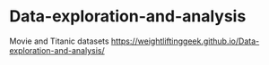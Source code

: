 # Data-exploration-and-analysis
Movie and Titanic datasets
https://weightliftinggeek.github.io/Data-exploration-and-analysis/

